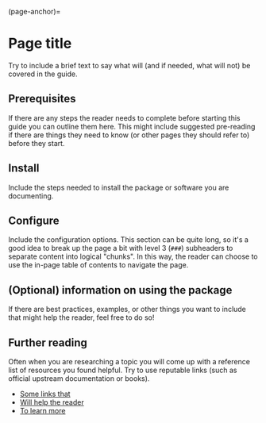 (page-anchor)=

# Page title

Try to include a brief text to say what will (and if needed, what will not) be
covered in the guide.

## Prerequisites

If there are any steps the reader needs to complete before starting this guide
you can outline them here. This might include suggested pre-reading if there
are things they need to know (or other pages they should refer to) before they
start.

## Install <package>

Include the steps needed to install the package or software you are
documenting.

## Configure <package>

Include the configuration options. This section can be quite long, so it's a
good idea to break up the page a bit with level 3 (`###`) subheaders to
separate content into logical "chunks". In this way, the reader can choose to
use the in-page table of contents to navigate the page.

## (Optional) information on using the package

If there are best practices, examples, or other things you want to include that
might help the reader, feel free to do so!

## Further reading

Often when you are researching a topic you will come up with a reference list
of resources you found helpful. Try to use reputable links (such as official
upstream documentation or books).

* [Some links that](https://example1.com)
* [Will help the reader](https://example2.com)
* [To learn more](https://example3.com)

